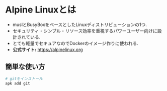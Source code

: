 # Alpine Linuxとは
- muslとBusyBoxをベースとしたLinuxディストリビューションの1つ.
- セキュリティ・シンプル・リソース効率を重視するパワーユーザー向けに設計されている.
- とても軽量でセキュアなのでDockerのイメージ作りに使われる.
- **公式サイト:** https://alpinelinux.org

## 簡単な使い方
```bash
# gitをインストール
apk add git
```
